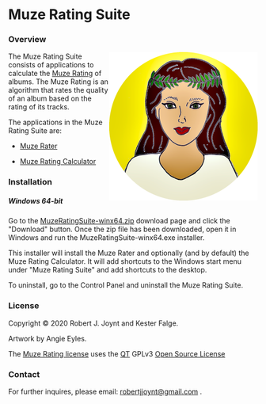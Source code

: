 # Muze Rating Suite

### Overview

<img src="./Muze-Rating.png"  align="right"/>The Muze Rating Suite consists of applications to calculate the <a href="https://github.com/Jalopy-Tech/Muze-Rating-Suite/blob/master/Muze-Rating.md">Muze Rating</a> of albums. The Muze Rating is an algorithm that rates the quality of an album based on the rating of its tracks.

The applications in the Muze Rating Suite are:

- <a href="https://github.com/Jalopy-Tech/Muze-Rating-Suite/blob/master/Muze-Rater.md">Muze Rater</a>

- <a href="https://github.com/Jalopy-Tech/Muze-Rating-Suite/blob/master/Muze-Rating-Calculator.md">Muze Rating Calculator</a>

  

### Installation

##### Windows 64-bit

Go to the <a href="https://github.com/Jalopy-Tech/Muze-Rating-Suite/blob/master/installers/MuzeRatingSuite-winx64.zip">MuzeRatingSuite-winx64.zip</a> download page and click the "Download" button. Once the zip file has been downloaded, open it in Windows and run the MuzeRatingSuite-winx64.exe installer.

This installer will install the Muze Rater and optionally (and by default) the Muze Rating Calculator. It will add shortcuts to the Windows start menu under "Muze Rating Suite" and add shortcuts to the desktop.

To uninstall, go to the Control Panel and uninstall the Muze Rating Suite.

### License

Copyright &copy; 2020 Robert J. Joynt and Kester Falge.

Artwork by Angie Eyles.

The <a href="https://github.com/Jalopy-Tech/Muze-Rating-Suite/blob/master/LICENSE.md">Muze Rating license</a> uses the <a href="https://www.qt.io/">QT</a> GPLv3 <a href="https://doc.qt.io/qt-5/gpl.html">Open Source License</a>

### Contact

For further inquires, please email: robertjjoynt@gmail.com .











